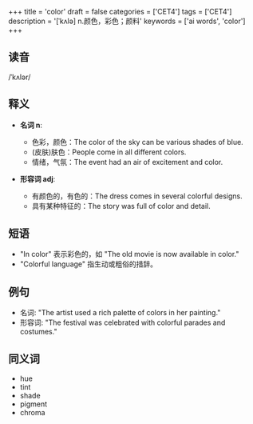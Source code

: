 +++
title = 'color'
draft = false
categories = ['CET4']
tags = ['CET4']
description = '[ˈkʌlə] n.颜色，彩色；颜料'
keywords = ['ai words', 'color']
+++

## 读音
/ˈkʌlər/

## 释义
- **名词 n**:
  - 色彩，颜色：The color of the sky can be various shades of blue.
  - (皮肤)肤色：People come in all different colors.
  - 情绪，气氛：The event had an air of excitement and color.

- **形容词 adj**:
  - 有颜色的，有色的：The dress comes in several colorful designs.
  - 具有某种特征的：The story was full of color and detail.

## 短语
- "In color" 表示彩色的，如 "The old movie is now available in color."
- "Colorful language" 指生动或粗俗的措辞。

## 例句
- 名词: "The artist used a rich palette of colors in her painting."
- 形容词: "The festival was celebrated with colorful parades and costumes."

## 同义词
- hue
- tint
- shade
- pigment
- chroma
